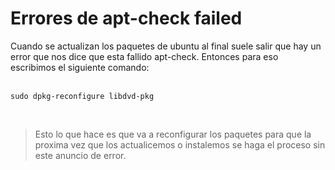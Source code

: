 # Errores de apt-check failed

Cuando se actualizan los paquetes de ubuntu al final suele salir que hay un error que nos dice que esta fallido apt-check. Entonces para eso escribimos el siguiente comando:<br><br>

    sudo dpkg-reconfigure libdvd-pkg
<br>

>Esto lo que hace es que va a reconfigurar los paquetes para que la proxima vez que los actualicemos o instalemos se haga el proceso sin este anuncio de error.